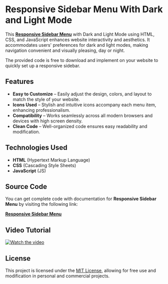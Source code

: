 # Responsive Sidebar Menu With Dark and Light Mode

This **<a href="https://jvcodes.com/responsive-sidebar-menu-with-dark-and-light-mode/">Responsive Sidebar Menu</a>** with Dark and Light Mode using HTML, CSS, and JavaScript enhances website interactivity and aesthetics. It accommodates users' preferences for dark and light modes, making navigation convenient and visually pleasing, day or night.

The provided code is free to download and implement on your website to quickly set up a responsive sidebar.

## Features

- **Easy to Customize** – Easily adjust the design, colors, and layout to match the style of your website.
- **Icons Used** – Stylish and intuitive icons accompany each menu item, enhancing professionalism.
- **Compatibility** – Works seamlessly across all modern browsers and devices with high screen density.
- **Clean Code** – Well-organized code ensures easy readability and modification.

## Technologies Used

- **HTML** (Hypertext Markup Language)
- **CSS** (Cascading Style Sheets)
- **JavaScript** (JS)

## Source Code

You can get complete code with documentation for **Responsive Sidebar Menu** by visiting the following link:

**<a href="https://jvcodes.com/responsive-sidebar-menu-with-dark-and-light-mode/">Responsive Sidebar Menu</a>**

## Video Tutorial

[![Watch the video](https://img.youtube.com/vi/ZqBBgtJ2v_0/0.jpg)](https://www.youtube.com/watch?v=ZqBBgtJ2v_0)

## License

This project is licensed under the [MIT License](LICENSE), allowing for free use and modification in personal and commercial projects.
